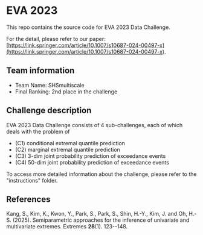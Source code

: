 # EVA 2023

This repo contains the source code for EVA 2023 Data Challenge.

For the detail, please refer to our paper: [https://link.springer.com/article/10.1007/s10687-024-00497-x](https://link.springer.com/article/10.1007/s10687-024-00497-x).

## Team information

- Team Name: SHSmultiscale
- Final Ranking: 2nd place in the challenge

## Challenge description

EVA 2023 Data Challenge consists of 4 sub-challenges, each of which deals with the problem of
- (C1) conditional extremal quantile prediction
- (C2) marginal extremal quantile prediction
- (C3) 3-dim joint probability prediction of exceedance events
- (C4) 50-dim joint probability prediction of exceedance events

To access more detailed information about the challenge, please refer to the "instructions" folder.

## References
Kang, S., Kim, K., Kwon, Y., Park, S., Park, S., Shin, H.-Y., Kim, J. and Oh, H.-S. (2025). Semiparametric approaches for the inference of univariate and multivariate extremes. Extremes **28**(1). 123--148.